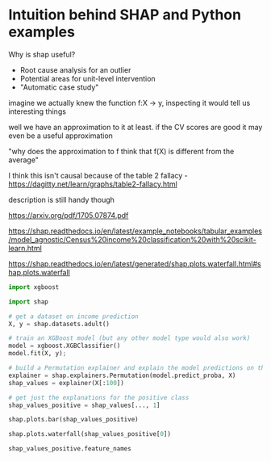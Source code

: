 # Intuition behind SHAP and Python examples

Why is shap useful?
* Root cause analysis for an outlier
* Potential areas for unit-level intervention
* "Automatic case study"

imagine we actually knew the function f:X -> y, inspecting it would tell us interesting things 

well we have an approximation to it at least. if the CV scores are good it may even be a useful approximation

"why does the approximation to f think that f(X) is different from the average"

I think this isn't causal because of the table 2 fallacy - https://dagitty.net/learn/graphs/table2-fallacy.html

description is still handy though

https://arxiv.org/pdf/1705.07874.pdf

https://shap.readthedocs.io/en/latest/example_notebooks/tabular_examples/model_agnostic/Census%20income%20classification%20with%20scikit-learn.html

https://shap.readthedocs.io/en/latest/generated/shap.plots.waterfall.html#shap.plots.waterfall 

```python
import xgboost

import shap

# get a dataset on income prediction
X, y = shap.datasets.adult()

# train an XGBoost model (but any other model type would also work)
model = xgboost.XGBClassifier()
model.fit(X, y);

# build a Permutation explainer and explain the model predictions on the given dataset
explainer = shap.explainers.Permutation(model.predict_proba, X)
shap_values = explainer(X[:100])

# get just the explanations for the positive class
shap_values_positive = shap_values[..., 1]

shap.plots.bar(shap_values_positive)

shap.plots.waterfall(shap_values_positive[0])

shap_values_positive.feature_names
```
